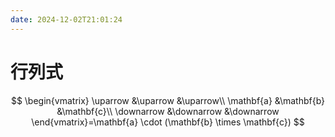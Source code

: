 ```yaml
---
date: 2024-12-02T21:01:24
---
```


# 行列式

$$
\begin{vmatrix}
\uparrow &\uparrow &\uparrow\\
\mathbf{a} &\mathbf{b} &\mathbf{c}\\
\downarrow &\downarrow &\downarrow
\end{vmatrix}=\mathbf{a} \cdot (\mathbf{b} \times \mathbf{c})
$$
